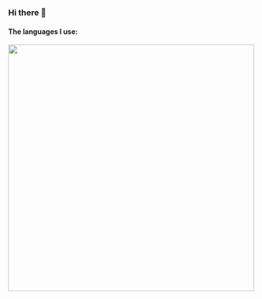 ### Hi there 👋
#### The languages I use:
<img src="https://wakatime.com/share/@psy667/fdb72e8e-44b9-44e2-8999-3f012700c113.svg" width="500" />

<!--
**psy667/psy667** is a ✨ _special_ ✨ repository because its `README.md` (this file) appears on your GitHub profile.

Here are some ideas to get you started:

- 🔭 I’m currently working on ...
- 🌱 I’m currently learning ...
- 👯 I’m looking to collaborate on ...
- 🤔 I’m looking for help with ...
- 💬 Ask me about ...
- 📫 How to reach me: ...
- 😄 Pronouns: ...
- ⚡ Fun fact: ...
-->
